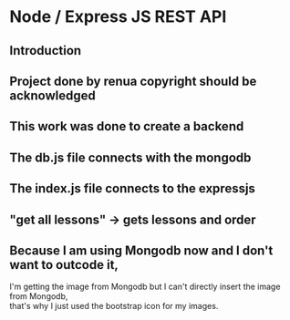 # Node / Express JS REST API

## Introduction
## Project done by renua copyright should be acknowledged
## This work was done to create a backend
## The db.js file connects with the mongodb
## The index.js file connects to the expressjs
## "get all lessons" -> gets lessons and order
## Because I am using Mongodb now and I don't want to outcode it, <br>
I'm getting the image from Mongodb but I can't directly insert the image from Mongodb, <br>
that's why I just used the bootstrap icon for my images.
